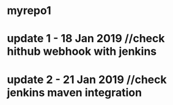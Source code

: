 # myrepo1
# update 1 - 18 Jan 2019 //check hithub webhook with jenkins
# update 2 - 21 Jan 2019 //check jenkins maven integration

